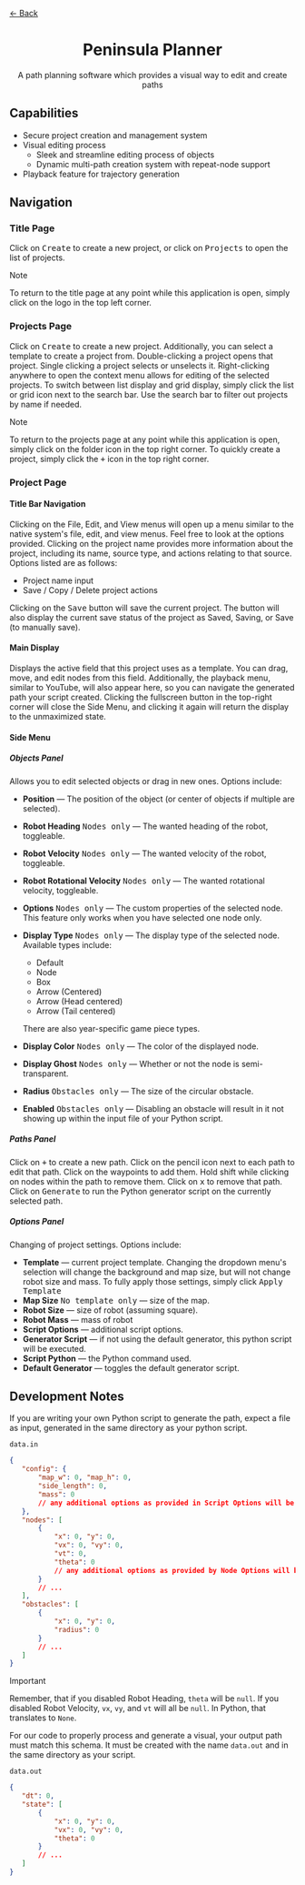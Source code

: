 <a href="../../README.md" class="back">← Back</a>

<div>
    <h1 id="peninsula-planner" align="center">Peninsula Planner</h1>
    <p align="center">A path planning software which provides a visual way to edit and create paths</p>
</div>

## Capabilities
- Secure project creation and management system
- Visual editing process
    - Sleek and streamline editing process of objects
    - Dynamic multi-path creation system with repeat-node support
- Playback feature for trajectory generation

## Navigation

### Title Page
Click on <kbd>Create</kbd> to create a new project, or click on <kbd>Projects</kbd> to open the list of projects.
> [!NOTE]
> To return to the title page at any point while this application is open, simply click on the logo in the top left corner.

### Projects Page
Click on <kbd>Create</kbd> to create a new project. Additionally, you can select a template to create a project from. Double-clicking a project opens that project. Single clicking a project selects or unselects it. Right-clicking anywhere to open the context menu allows for editing of the selected projects. To switch between list display and grid display, simply click the list or grid icon next to the search bar. Use the search bar to filter out projects by name if needed.
> [!NOTE]
> To return to the projects page at any point while this application is open, simply click on the folder icon in the top right corner. To quickly create a project, simply click the <kbd>+</kbd> icon in the top right corner.

### Project Page

#### Title Bar Navigation
Clicking on the File, Edit, and View menus will open up a menu similar to the native system's file, edit, and view menus. Feel free to look at the options provided. Clicking on the project name provides more information about the project, including its name, source type, and actions relating to that source. Options listed are as follows:

- Project name input
- Save / Copy / Delete project actions

Clicking on the <kbd>Save</kbd> button will save the current project. The button will also display the current save status of the project as Saved, Saving, or Save (to manually save).

#### Main Display
Displays the active field that this project uses as a template. You can drag, move, and edit nodes from this field. Additionally, the playback menu, similar to YouTube, will also appear here, so you can navigate the generated path your script created. Clicking the fullscreen button in the top-right corner will close the Side Menu, and clicking it again will return the display to the unmaximized state.

#### Side Menu

##### Objects Panel
Allows you to edit selected objects or drag in new ones. Options include:
- **Position** — The position of the object (or center of objects if multiple are selected).
- **Robot Heading** <kbd>Nodes only</kbd> — The wanted heading of the robot, toggleable.
- **Robot Velocity** <kbd>Nodes only</kbd> — The wanted velocity of the robot, toggleable.
- **Robot Rotational Velocity** <kbd>Nodes only</kbd> — The wanted rotational velocity, toggleable.
- **Options** <kbd>Nodes only</kbd> — The custom properties of the selected node. This feature only works when you have selected one node only.
- **Display Type** <kbd>Nodes only</kbd> — The display type of the selected node. Available types include:
    - Default
    - Node
    - Box
    - Arrow (Centered)
    - Arrow (Head centered)
    - Arrow (Tail centered)

    There are also year-specific game piece types.
- **Display Color** <kbd>Nodes only</kbd> — The color of the displayed node.
- **Display Ghost** <kbd>Nodes only</kbd> — Whether or not the node is semi-transparent.
- **Radius** <kbd>Obstacles only</kbd> — The size of the circular obstacle.
- **Enabled** <kbd>Obstacles only</kbd> — Disabling an obstacle will result in it not showing up within the input file of your Python script.

##### Paths Panel
Click on <kbd>+</kbd> to create a new path. Click on the pencil icon next to each path to edit that path. Click on the waypoints to add them. Hold shift while clicking on nodes within the path to remove them. Click on <kbd>x</kbd> to remove that path. Click on <kbd>Generate</kbd> to run the Python generator script on the currently selected path.

##### Options Panel
Changing of project settings. Options include:
- **Template** — current project template. Changing the dropdown menu's selection will change the background and map size, but will not change robot size and mass. To fully apply those settings, simply click <kbd>Apply Template</kbd>
- **Map Size** <kbd>No template only</kbd> — size of the map.
- **Robot Size** — size of robot (assuming square).
- **Robot Mass** — mass of robot
- **Script Options** — additional script options.
- **Generator Script** — if not using the default generator, this python script will be executed.
- **Script Python** — the Python command used.
- **Default Generator** — toggles the default generator script.

## Development Notes
If you are writing your own Python script to generate the path, expect a file as input, generated in the same directory as your python script.

`data.in`
```json
{
   "config": {
       "map_w": 0, "map_h": 0,
       "side_length": 0,
       "mass": 0
       // any additional options as provided in Script Options will be inserted here
   },
   "nodes": [
       {
           "x": 0, "y": 0,
           "vx": 0, "vy": 0,
           "vt": 0,
           "theta": 0
           // any additional options as provided by Node Options will be inserted here
       }
       // ...
   ],
   "obstacles": [
       {
           "x": 0, "y": 0,
           "radius": 0
       }
       // ...
   ]
}
```

> [!IMPORTANT]
> Remember, that if you disabled Robot Heading, `theta` will be `null`. If you disabled Robot Velocity, `vx`, `vy`, and `vt` will all be `null`. In Python, that translates to `None`.

For our code to properly process and generate a visual, your output path must match this schema. It must be created with the name `data.out` and in the same directory as your script.

`data.out`
```json
{
   "dt": 0,
   "state": [
       {
           "x": 0, "y": 0,
           "vx": 0, "vy": 0,
           "theta": 0
       }
       // ...
   ]
}
```
